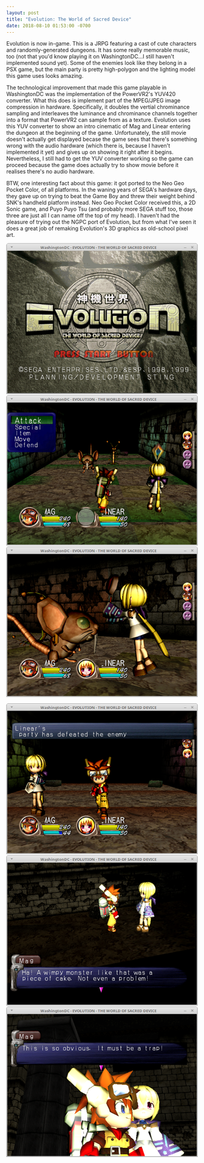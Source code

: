 ```yaml
---
layout: post
title: "Evolution: The World of Sacred Device"
date: 2018-08-10 01:53:00 -0700
---
```

Evolution is now in-game.  This is a JRPG featuring a cast of cute
characters and randomly-generated dungeons.  It has some really memorable
music, too (not that you'd know playing it on WashingtonDC...I still
haven't implemented sound yet).  Some of the enemies look like they
belong in a PSX game, but the main party is pretty high-polygon and the
lighting model this game uses looks amazing.

The technological improvement that made this game playable in
WashingtonDC was the implementation of the PowerVR2's YUV420 converter.
What this does is implement part of the MPEG/JPEG image compression in
hardware.  Specifically, it doubles the vertial chrominance sampling and
interleaves the luminance and chrominance channels together into a format
that PowerVR2 can sample from as a texture.  Evolution uses this YUV
converter to show an intro cinematic of Mag and Linear entering the
dungeon at the beginning of the game.  Unfortunately, the still movie
doesn't actually get displayed becase the game sees that there's
something wrong with the audio hardware (which there is, because I
haven't implemented it yet) and gives up on showing it right after it
begins.  Nevertheless, I still had to get the YUV converter working
so the game can proceed because the game does actually try to show
movie before it realises there's no audio hardware.

BTW, one interesting fact about this game: it got ported to the Neo Geo
Pocket Color, of all platforms.  In the waning years of SEGA's hardware
days, they gave up on trying to beat the Game Boy and threw their weight
behind SNK's handheld platform instead.  Neo Geo Pocket Color received
this, a 2D Sonic game, and Puyo Puyo Tsu (and probably more SEGA stuff
too, those three are just all I can name off the top of my head).  I
haven't had the pleasure of trying out the NGPC port of Evolution, but
from what I've seen it does a great job of remaking Evolution's 3D
graphics as old-school pixel art.

![](evolution_title.png)
![](evolution_battle.png)
![](evolution_skillet.png)

![](evolution_post_battle.png)
![](evolution_talk1.png)
![](evolution_talk2.png)
